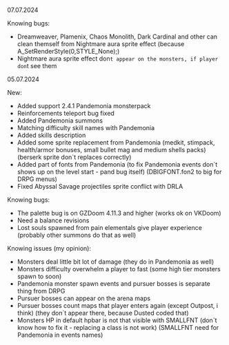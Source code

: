 07.07.2024

Knowing bugs:
- Dreamweaver, Plamenix, Chaos Monolith, Dark Cardinal and other can clean themself from Nightmare aura sprite effect (because A_SetRenderStyle(0,STYLE_None);)
- Nightmare aura sprite effect don`t appear on the monsters, if player don`t see them

05.07.2024

New:
- Added support 2.4.1 Pandemonia monsterpack
- Reinforcements teleport bug fixed
- Added Pandemonia summons
- Matching difficulty skill names with Pandemonia 
- Added skills description
- Added some sprite replacement from Pandemonia (medkit, stimpack, health/armor bonuses, small bullet mag and medium shells packs) (berserk sprite don`t replaces correctly)
- Added part of fonts from Pandemonia (to fix Pandemonia events don`t shows up on the level start - pand bug itself) (DBIGFONT.fon2 to big for DRPG menus)
- Fixed Abyssal Savage projectiles sprite conflict with DRLA

Knowing bugs:
- The palette bug is on GZDoom 4.11.3 and higher (works ok on VKDoom)
- Need a balance revisions
- Lost souls spawned from pain elementals give player experience (probably other summons do that as well)

Knowing issues (my opinion):
- Monsters deal little bit lot of damage (they do in Pandemonia as well)
- Monsters difficulty overwhelm a player to fast (some high tier monsters spawn to soon)
- Pandemonia monster spawn events and pursuer bosses is separate thing from DRPG
- Pursuer bosses can appear on the arena maps
- Pursuer bosses count maps that player enters again (except Outpost, i think) (they don`t appear there, because Dusted coded that)
- Monsters HP in default hpbar is not that visible with SMALLFNT (don`t know how to fix it - replacing a class is not work) (SMALLFNT need for Pandemonia in events names)